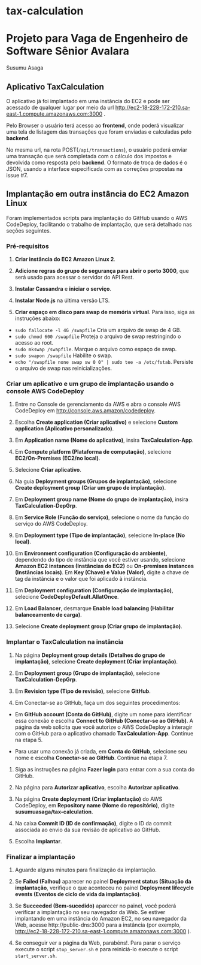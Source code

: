 # tax-calculation
# Projeto para Vaga de Engenheiro de Software Sênior Avalara
Susumu Asaga

## Aplicativo TaxCalculation

O aplicativo já foi implantado em uma instância do EC2 e pode ser acessado de qualquer lugar por meio da url http://ec2-18-228-172-210.sa-east-1.compute.amazonaws.com:3000 .

Pelo Browser o usuário terá acesso ao **frontend**, onde poderá visualizar uma tela de listagem das transações que foram enviadas e calculadas pelo **backend**.

No mesma url, na rota POST(`/api/transactions`), o usuário poderá enviar uma transação que será completada com o cálculo dos impostos e devolvida como resposta pelo **backend**. O formato de troca de dados é o JSON, usando a interface especificada com as correções propostas na issue #7.

## Implantação em outra instância do EC2 Amazon Linux

Foram implementados scripts para implantação do GitHub usando o AWS CodeDeploy, facilitando o trabalho de implantação, que será detalhado nas seções seguintes.

### Pré-requisitos

1. **Criar instância do EC2 Amazon Linux 2**.

2. **Adicione regras do grupo de segurança para abrir o porto 3000**, que será usado para acessar o servidor do API Rest.

3. **Instalar Cassandra** e **iniciar o serviço**.

4. **Instalar Node.js** na última versão LTS.

5. **Criar espaço em disco para swap de memória virtual**. Para isso, siga as instruções abaixo:
  * `sudo fallocate -l 4G /swapfile` Cria um arquivo de swap de 4 GB.
  * `sudo chmod 600 /swapfile` Proteja o arquivo de swap restringindo o acesso ao root.
  * `sudo mkswap /swapfile`. Marque o arquivo como espaço de swap.
  * `sudo swapon /swapfile` Habilite o swap.
  * `echo "/swapfile none swap sw 0 0" | sudo tee -a /etc/fstab`. Persiste o arquivo de swap nas reinicializações.

### Criar um aplicativo e um grupo de implantação usando o console AWS CodeDeploy

1. Entre no Console de gerenciamento da AWS e abra o console AWS CodeDeploy em http://console.aws.amazon/codedeploy.

2. Escolha **Create application (Criar aplicativo)** e selecione **Custom application (Aplicativo personalizado)**.

3. Em **Application name (Nome do aplicativo)**, insira **TaxCalculation-App**.

4. Em **Compute platform (Plataforma de computação)**, selecione **EC2/On-Premises (EC2/no local)**.

5. Selecione **Criar aplicativo**.

6. Na guia **Deployment groups (Grupos de implantação)**, selecione **Create deployment group (Criar um grupo de implantação)**.

7. Em **Deployment group name (Nome do grupo de implantação)**, insira **TaxCalculation-DepGrp**.

8. Em **Service Role (Função do serviço)**, selecione o nome da função do serviço do AWS CodeDeploy.

9. Em **Deployment type (Tipo de implantação)**, selecione **In-place (No local)**.

10. Em **Environment configuration (Configuração do ambiente)**, dependendo do tipo de instância que você estiver usando, selecione **Amazon EC2 instances (Instâncias do EC2)** ou **On-premises instances (Instâncias locais)**. Em **Key (Chave) e Value (Valor)**, digite a chave de tag da instância e o valor que foi aplicado à instância.

11. Em **Deployment configuration (Configuração de implantação)**, selecione **CodeDeployDefault.AllatOnce**.

12. Em **Load Balancer**, desmarque **Enable load balancing (Habilitar balanceamento de carga)**.

13. Selecione **Create deployment group (Criar grupo de implantação)**.

### Implantar o TaxCalculation na instância

1. Na página **Deployment group details (Detalhes do grupo de implantação)**, selecione **Create deployment (Criar implantação)**.

1. Em **Deployment group (Grupo de implantação)**, selecione **TaxCalculation-DepGrp**.

1. Em **Revision type (Tipo de revisão)**, selecione **GitHub**.

1. Em Conectar-se ao GitHub, faça um dos seguintes procedimentos:

  * Em **GitHub account (Conta do GitHub)**, digite um nome para identificar essa conexão e escolha **Connect to GitHub (Conectar-se ao GitHub)**. A página da web solicita que você autorize o AWS CodeDeploy a interagir com o GitHub para o aplicativo chamado **TaxCalculation-App**. Continue na etapa 5.

  * Para usar uma conexão já criada, em **Conta do GitHub**, selecione seu nome e escolha **Conectar-se ao GitHub**. Continue na etapa 7.

1. Siga as instruções na página **Fazer login** para entrar com a sua conta do GitHub.

1. Na página para **Autorizar aplicativo**, escolha **Autorizar aplicativo**.

1. Na página **Create deployment (Criar implantação)** do AWS CodeDeploy, em **Repository name (Nome do repositório)**, digite **susumuasaga/tax-calculation**.

1. Na caixa **Commit ID (ID de confirmação)**, digite o ID da commit associada ao envio da sua revisão de aplicativo ao GitHub.

1. Escolha **Implantar**.

### Finalizar a implantação

1. Aguarde alguns minutos para finalização da implantação.

1. Se **Failed (Falhou)** aparecer no painel **Deployment status (Situação da implantação**, verifique o que aconteceu no painel **Deployment lifecycle events (Eventos de ciclo de vida da implantação)**.

1. Se **Succeeded (Bem-sucedido)** aparecer no painel, você poderá verificar a implantação no seu navegador da Web. Se estiver implantando em uma instância do Amazon EC2, no seu navegador da Web, acesse http://public-dns:3000 para a instância (por exemplo, http://ec2-18-228-172-210.sa-east-1.compute.amazonaws.com:3000 ).

1. Se conseguir ver a página da Web, parabéns!. Para parar o serviço execute o script `stop_server.sh` e para reiniciá-lo execute o script `start_server.sh`. 
